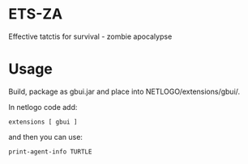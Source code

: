 ETS-ZA
======

Effective tatctis for survival - zombie apocalypse


Usage
=====

Build, package as gbui.jar and place into NETLOGO/extensions/gbui/.

In netlogo code add:
```
extensions [ gbui ]
```
and then you can use:
```
print-agent-info TURTLE
```
